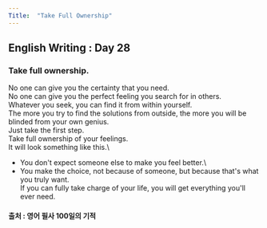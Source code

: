 ```yaml
---
Title:  "Take Full Ownership"
---
```


## English Writing : Day 28

### Take full ownership.

No one can give you the certainty that you need.\
No one can give you the perfect feeling you search for in others.\
Whatever you seek, you can find it from within yourself.\
The more you try to find the solutions from outside, the more you will be blinded from your own genius.\
Just take the first step.\
Take full ownership of your feelings.\
It will look something like this.\
- You don't expect someone else to make you feel better.\
- You make the choice, not because of someone, but because that's what you truly want.\
If you can fully take charge of your life, you will get everything you'll ever need.

#### 출처 : 영어 필사 100일의 기적
